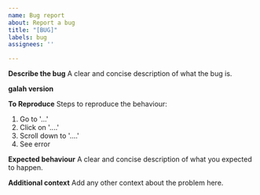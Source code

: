 ```yaml
---
name: Bug report
about: Report a bug
title: "[BUG]"
labels: bug
assignees: ''

---
```


**Describe the bug**
A clear and concise description of what the bug is.

**galah version**

**To Reproduce**
Steps to reproduce the behaviour:
1. Go to '...'
2. Click on '....'
3. Scroll down to '....'
4. See error

**Expected behaviour**
A clear and concise description of what you expected to happen.



**Additional context**
Add any other context about the problem here.
